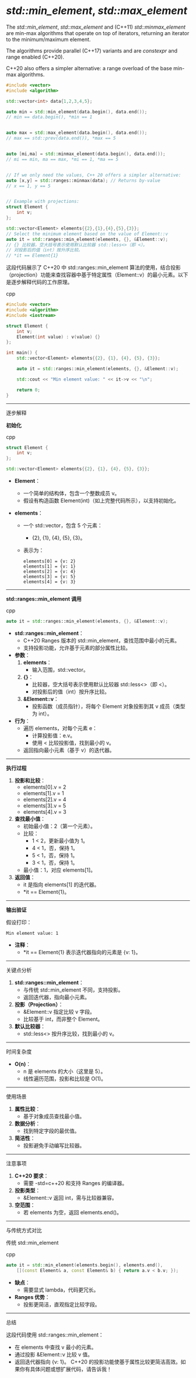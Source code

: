 # *std::min_element*, *std::max_element* 

The *std::min_element*, *std::max_element* and (C++11) *std::minmax_element* are min-max algorithms that operate on top of iterators, returning an iterator to the minimum/maximum element.

The algorithms provide parallel (C++17) variants and are *constexpr* and range enabled (C++20).

C++20 also offers a simpler alternative: a range overload of the base min-max algorithms.

```C++
#include <vector>
#include <algorithm>

std::vector<int> data{1,2,3,4,5};

auto min = std::min_element(data.begin(), data.end());
// min == data.begin(), *min == 1


auto max = std::max_element(data.begin(), data.end());
// max == std::prev(data.end()), *max == 5


auto [mi,ma] = std::minmax_element(data.begin(), data.end());
// mi == min, ma == max, *mi == 1, *ma == 5


// If we only need the values, C++ 20 offers a simpler alternative:
auto [x,y] = std::ranges::minmax(data); // Returns by-value
// x == 1, y == 5


// Example with projections:
struct Element {
    int v;
};

std::vector<Element> elements{{2},{1},{4},{5},{3}};
// Select the minimum element based on the value of Element::v
auto it = std::ranges::min_element(elements, {}, &Element::v);
// {} 比较器，空大括号表示使用默认比较器 std::less<>（即 <）。
// 对投影后的值（int）按升序比较。
// *it == Element{1}
```



这段代码展示了 C++20 中 std::ranges::min_element 算法的使用，结合投影（projection）功能来查找容器中基于特定属性（Element::v）的最小元素。以下是逐步解释代码的工作原理。



cpp

```cpp
#include <vector>
#include <algorithm>
#include <iostream>

struct Element {
    int v;
    Element(int value) : v(value) {}
};

int main() {
    std::vector<Element> elements{{2}, {1}, {4}, {5}, {3}};

    auto it = std::ranges::min_element(elements, {}, &Element::v);

    std::cout << "Min element value: " << it->v << "\n";

    return 0;
}
```

------

逐步解释

**初始化**

cpp

```cpp
struct Element {
    int v;
};

std::vector<Element> elements{{2}, {1}, {4}, {5}, {3}};
```

- **Element**：

  - 一个简单的结构体，包含一个整数成员 v。
  - 假设有构造函数 Element(int)（如上完整代码所示），以支持初始化。

- **elements**：

  - 一个 std::vector<Element>，包含 5 个元素：

    - {2}, {1}, {4}, {5}, {3}。

  - 表示为：

    ```text
    elements[0] = {v: 2}
    elements[1] = {v: 1}
    elements[2] = {v: 4}
    elements[3] = {v: 5}
    elements[4] = {v: 3}
    ```

------

**std::ranges::min_element 调用**

cpp

```cpp
auto it = std::ranges::min_element(elements, {}, &Element::v);
```

- **std::ranges::min_element**：
  - C++20 Ranges 版本的 std::min_element，查找范围中最小的元素。
  - 支持投影功能，允许基于元素的部分属性比较。
- **参数**：
  1. **elements**：
     - 输入范围，std::vector<Element>。
  2. **{}**：
     - 比较器，空大括号表示使用默认比较器 std::less<>（即 <）。
     - 对投影后的值（int）按升序比较。
  3. **&Element::v**：
     - 投影函数（成员指针），将每个 Element 对象投影到其 v 成员（类型为 int）。
- **行为**：
  - 遍历 elements，对每个元素 e：
    - 计算投影值：e.v。
    - 使用 < 比较投影值，找到最小的 v。
  - 返回指向最小元素（基于 v）的迭代器。

------

**执行过程**

1. **投影和比较**：
   - elements[0].v = 2
   - elements[1].v = 1
   - elements[2].v = 4
   - elements[3].v = 5
   - elements[4].v = 3
2. **查找最小值**：
   - 初始最小值：2（第一个元素）。
   - 比较：
     - 1 < 2，更新最小值为 1。
     - 4 < 1，否，保持 1。
     - 5 < 1，否，保持 1。
     - 3 < 1，否，保持 1。
   - 最小值：1，对应 elements[1]。
3. **返回值**：
   - it 是指向 elements[1] 的迭代器。
   - *it == Element{1}。

------

**输出验证**

假设打印：

```text
Min element value: 1
```

- **注释**：
  - *it == Element{1} 表示迭代器指向的元素是 {v: 1}。

------

关键点分析

1. **std::ranges::min_element**：
   - 与传统 std::min_element 不同，支持投影。
   - 返回迭代器，指向最小元素。
2. **投影（Projection）**：
   - &Element::v 指定比较 v 字段。
   - 比较基于 int，而非整个 Element。
3. **默认比较器**：
   - std::less<> 按升序比较，找到最小的 v。

------

时间复杂度

- **O(n)**：
  - n 是 elements 的大小（这里是 5）。
  - 线性遍历范围，投影和比较是 O(1)。

------

使用场景

1. **属性比较**：
   - 基于对象成员查找最小值。
2. **数据分析**：
   - 找到特定字段的最优值。
3. **简洁性**：
   - 投影避免手动编写比较器。

------

注意事项

1. **C++20 要求**：
   - 需要 -std=c++20 和支持 Ranges 的编译器。
2. **投影类型**：
   - &Element::v 返回 int，需与比较器兼容。
3. **空范围**：
   - 若 elements 为空，返回 elements.end()。

------

与传统方式对比

传统 std::min_element

cpp

```cpp
auto it = std::min_element(elements.begin(), elements.end(),
    [](const Element& a, const Element& b) { return a.v < b.v; });
```

- **缺点**：
  - 需要显式 lambda，代码更冗长。
- **Ranges 优势**：
  - 投影更简洁，直观指定比较字段。

------

总结

这段代码使用 std::ranges::min_element：

- 在 elements 中查找 v 最小的元素。
- 通过投影 &Element::v 比较 v 值。
- 返回迭代器指向 {v: 1}。 C++20 的投影功能使基于属性比较更简洁高效。如果你有具体问题或想扩展代码，请告诉我！

